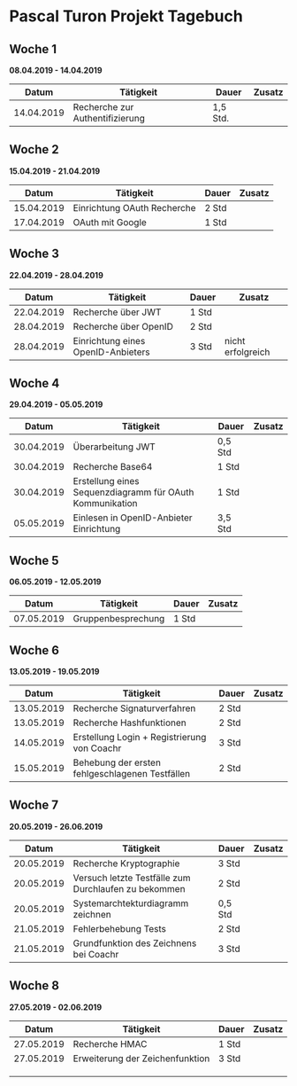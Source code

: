 # Pascal Turon Projekt Tagebuch



## Woche 1

__08.04.2019 - 14.04.2019__

| Datum      | Tätigkeit                       | Dauer    | Zusatz |
| ---------- | ------------------------------- | -------- | ------ |
| 14.04.2019 | Recherche zur Authentifizierung | 1,5 Std. |        |



## Woche 2

__15.04.2019 - 21.04.2019__

| Datum      | Tätigkeit                   | Dauer | Zusatz |
| ---------- | --------------------------- | ----- | ------ |
| 15.04.2019 | Einrichtung OAuth Recherche | 2 Std |        |
| 17.04.2019 | OAuth mit Google            | 1 Std |        |

## Woche 3

__22.04.2019 - 28.04.2019__

| Datum      | Tätigkeit                          | Dauer | Zusatz            |
| ---------- | ---------------------------------- | ----- | ----------------- |
| 22.04.2019 | Recherche über JWT                 | 1 Std |                   |
| 28.04.2019 | Recherche über OpenID              | 2 Std |                   |
| 28.04.2019 | Einrichtung eines OpenID-Anbieters | 3 Std | nicht erfolgreich |

## Woche 4

__29.04.2019 - 05.05.2019__

| Datum      | Tätigkeit                                                | Dauer   | Zusatz |
| ---------- | -------------------------------------------------------- | ------- | ------ |
| 30.04.2019 | Überarbeitung JWT                                        | 0,5 Std |        |
| 30.04.2019 | Recherche Base64                                         | 1 Std   |        |
| 30.04.2019 | Erstellung eines Sequenzdiagramm für OAuth Kommunikation | 1 Std   |        |
| 05.05.2019 | Einlesen in OpenID-Anbieter Einrichtung                  | 3,5 Std |        |

## Woche 5 

__06.05.2019 - 12.05.2019__

| Datum      | Tätigkeit          | Dauer | Zusatz |
| ---------- | ------------------ | ----- | ------ |
| 07.05.2019 | Gruppenbesprechung | 1 Std |        |

## Woche 6

__13.05.2019 - 19.05.2019__

| Datum      | Tätigkeit                                       | Dauer | Zusatz |
| ---------- | ----------------------------------------------- | ----- | ------ |
| 13.05.2019 | Recherche Signaturverfahren                     | 2 Std |        |
| 13.05.2019 | Recherche Hashfunktionen                        | 2 Std |        |
| 14.05.2019 | Erstellung Login + Registrierung von Coachr     | 3 Std |        |
| 15.05.2019 | Behebung der ersten fehlgeschlagenen Testfällen | 2 Std |        |

## Woche 7

__20.05.2019 - 26.06.2019__

| Datum      | Tätigkeit                                            | Dauer   | Zusatz |
| ---------- | ---------------------------------------------------- | ------- | ------ |
| 20.05.2019 | Recherche Kryptographie                              | 3 Std   |        |
| 20.05.2019 | Versuch letzte Testfälle zum Durchlaufen zu bekommen | 2 Std   |        |
| 20.05.2019 | Systemarchtekturdiagramm zeichnen                    | 0,5 Std |        |
| 21.05.2019 | Fehlerbehebung Tests                                 | 2 Std   |        |
| 21.05.2019 | Grundfunktion des Zeichnens bei Coachr               | 3 Std   |        |

## Woche 8

__27.05.2019 - 02.06.2019__

| Datum      | Tätigkeit                       | Dauer | Zusatz |
| ---------- | ------------------------------- | ----- | ------ |
| 27.05.2019 | Recherche HMAC                  | 1 Std |        |
| 27.05.2019 | Erweiterung der Zeichenfunktion | 3 Std |        |
|            |                                 |       |        |
|            |                                 |       |        |
|            |                                 |       |        |